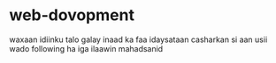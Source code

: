 # web-dovopment
waxaan idiinku talo galay inaad ka faa idaysataan casharkan si aan usii wado following ha iga ilaawin mahadsanid
